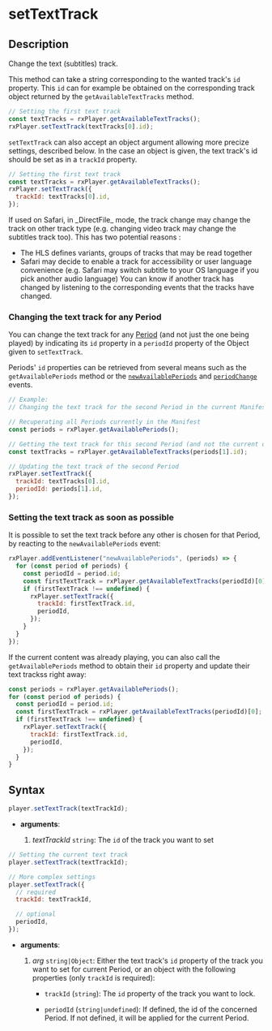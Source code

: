 # setTextTrack

## Description

Change the text (subtitles) track.

This method can take a string corresponding to the wanted track's `id` property.
This `id` can for example be obtained on the corresponding track object returned
by the `getAvailableTextTracks` method.

```js
// Setting the first text track
const textTracks = rxPlayer.getAvailableTextTracks();
rxPlayer.setTextTrack(textTracks[0].id);
```

`setTextTrack` can also accept an object argument allowing more precize
settings, described below.
In the case an object is given, the text track's id should be set as in a
`trackId` property.
```js
// Setting the first text track
const textTracks = rxPlayer.getAvailableTextTracks();
rxPlayer.setTextTrack({
  trackId: textTracks[0].id,
});
```

<div class="warning">
If used on Safari, in _DirectFile_ mode, the track change may change
the track on other track type (e.g. changing video track may change the
subtitles track too).
This has two potential reasons :

<ul>
  <li>The HLS defines variants, groups of tracks that may be read together</li>
  <li>Safari may decide to enable a track for accessibility or user language
  convenience (e.g. Safari may switch subtitle to your OS language if you pick
  another audio language)
  You can know if another track has changed by listening to the corresponding
  events that the tracks have changed.</li>
</ul>
</div>

### Changing the text track for any Period

You can change the text track for any
[Period](../../Getting_Started/Glossary.md#period) (and not just the one being
played) by indicating its `id` property in a `periodId` property of the Object
given to `setTextTrack`.

Periods' `id` properties can be retrieved from several means such as the
`getAvailablePeriods` method or the
[`newAvailablePeriods`](../Player_Events.md#newavailableperiods) and
[`periodChange`](../Player_Events.md#periodchange) events.

```js
// Example:
// Changing the text track for the second Period in the current Manifest

// Recuperating all Periods currently in the Manifest
const periods = rxPlayer.getAvailablePeriods();

// Getting the text track for this second Period (and not the current one):
const textTracks = rxPlayer.getAvailableTextTracks(periods[1].id);

// Updating the text track of the second Period
rxPlayer.setTextTrack({
  trackId: textTracks[0].id,
  periodId: periods[1].id,
});

```

### Setting the text track as soon as possible

It is possible to set the text track before any other is chosen for that
Period, by reacting to the `newAvailablePeriods` event:

```js
rxPlayer.addEventListener("newAvailablePeriods", (periods) => {
  for (const period of periods) {
    const periodId = period.id;
    const firstTextTrack = rxPlayer.getAvailableTextTracks(periodId)[0];
    if (firstTextTrack !== undefined) {
      rxPlayer.setTextTrack({
        trackId: firstTextTrack.id,
        periodId,
      });
    }
  }
});
```

If the current content was already playing, you can also call the
`getAvailablePeriods` method to obtain their `id` property and update their
text trackss right away:

```js
const periods = rxPlayer.getAvailablePeriods();
for (const period of periods) {
  const periodId = period.id;
  const firstTextTrack = rxPlayer.getAvailableTextTracks(periodId)[0];
  if (firstTextTrack !== undefined) {
    rxPlayer.setTextTrack({
      trackId: firstTextTrack.id,
      periodId,
    });
  }
}
```

## Syntax

```js
player.setTextTrack(textTrackId);
```

 - **arguments**:

   1. _textTrackId_ `string`: The `id` of the track you want to set

```js
// Setting the current text track
player.setTextTrack(textTrackId);

// More complex settings
player.setTextTrack({
  // required
  trackId: textTrackId,

  // optional
  periodId,
});
```

 - **arguments**:

   1. _arg_ `string|Object`: Either the text track's `id` property of the
     track you want to set for current Period, or an object with the following
     properties (only `trackId` is required):

       - `trackId` (`string`): The `id` property of the track you want to lock.

       - `periodId` (`string|undefined`): If defined, the id of the concerned
         Period. If not defined, it will be applied for the current Period.
